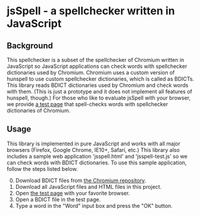 jsSpell - a spellchecker written in JavaScript
==============================================

Background
----------

This spellchecker is a subset of the spellchecker of Chromium written in JavaScript so JavaScript applications can check words with spellchecker dictionaries used by Chromium. Chromium uses a custom version of hunspell to use custom spellchecker dictionaries, which is called as BDICTs. This library reads BDICT dictionaries used by Chromium and check words with them. (This is just a prototype and it does not implement all features of hunspell, though.)
For those who like to evaluate jsSpell with your browser, we provide [a test page](http://hbono.github.com/jsSpell/jsspell-test.html) that spell-checks words with spellchecker dictionaries of Chromium.

Usage
-----

This library is implemented in pure JavaScript and works with all major browsers (Firefox, Google Chrome, IE10+, Safari, etc.) This library also includes a sample web application 'jsspell.html' and 'jsspell-test.js' so we can check words with BDICT dictionaries. To use this sample application, follow the steps listed below.

0. Download BDICT files from [the Chromium repository](http://src.chromium.org/viewvc/chrome/trunk/deps/third_party/hunspell_dictionaries/).
1. Download all JavaScript files and HTML files in this project.
2. Open [the test page](http://hbono.github.com/jsSpell/jsspell-test.html) with your favorite browser.
3. Open a BDICT file in the test page.
4. Type a word in the "Word" input box and press the "OK" button.
